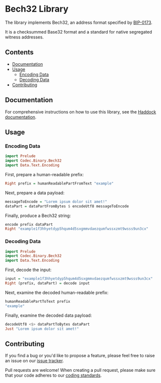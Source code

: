 # Bech32 Library

The library implements Bech32, an address format specified by
[BIP-0173](https://github.com/bitcoin/bips/blob/master/bip-0173.mediawiki).

It is a checksummed Base32 format and a standard for native segregated witness
addresses.

## Contents

   * [Documentation](#documentation)
   * [Usage](#usage)
      * [Encoding Data](#encoding-data)
      * [Decoding Data](#decoding-data)
   * [Contributing](#contributing)

## Documentation

For comprehensive instructions on how to use this library, see the [Haddock documentation](https://hackage.haskell.org/package/bech32/docs/Codec-Binary-Bech32.html).

## Usage

### Encoding Data

```hs
import Prelude 
import Codec.Binary.Bech32 
import Data.Text.Encoding  
```

First, prepare a human-readable prefix:
```hs
Right prefix = humanReadablePartFromText "example" 
```

Next, prepare a data payload:  
```hs
messageToEncode = "Lorem ipsum dolor sit amet!"
dataPart = dataPartFromBytes $ encodeUtf8 messageToEncode  
```

Finally, produce a Bech32 string:  
```hs
encode prefix dataPart 
Right "example1f3hhyetdyp5hqum4d5sxgmmvdaezqumfwssxzmt9wsss9un3cx" 
```

### Decoding Data

```hs
import Prelude 
import Codec.Binary.Bech32 
import Data.Text.Encoding  
``` 
  
First, decode the input:   

```hs
input = "example1f3hhyetdyp5hqum4d5sxgmmvdaezqumfwssxzmt9wsss9un3cx"   
Right (prefix, dataPart) = decode input
```
  
Next, examine the decoded human-readable prefix:   

```hs
humanReadablePartToText prefix 
"example"  
``` 
  
Finally, examine the decoded data payload: 
   
```hs
decodeUtf8 <$> dataPartToBytes dataPart
Just "Lorem ipsum dolor sit amet!"
```

## Contributing

If you find a bug or you'd like to propose a feature, please feel free to raise
an issue on our [issue tracker](https://github.com/input-output-hk/bech32/issues).

Pull requests are welcome! When creating a pull request, please make sure that
your code adheres to our [coding standards](https://github.com/input-output-hk/cardano-wallet/wiki/Coding-Standards).
